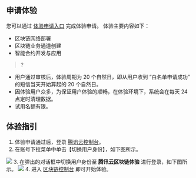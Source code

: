 ## 申请体验
您可以通过 [体验申请入口](https://cloud.tencent.com/act/apply/tbaas0) 完成体验申请。
体验主要内容如下：
- 区块链网络部署
- 区块链业务通道创建
- 智能合约开发与应用



>?
- 用户通过审核后，体验周期为 20 个自然日，即从用户收到 “白名单申请成功” 的短信当天开始算起的 20 个自然日。
- 因体验用户众多，为保证用户体验的顺畅，在体验环境下，系统会在每天 24 点定时清理数据。
- 试用名额有限。

## 体验指引
1. 体验申请通过后，登录 [腾讯云控制台](https://console.cloud.tencent.com)。
2. 在账号下拉菜单中单击【切换用户身份】，如下图所示。

![](https://main.qcloudimg.com/raw/466f59454d06db55e53fe2d095e39cae.png)
3. 在弹出的对话框中切换用户身份至 **腾讯云区块链体验** 进行登录，如下图所示。
![](https://main.qcloudimg.com/raw/aebecd3d800f575034ebf1ec88a334c3.png)
4. 进入 [区块链控制台](https://console.cloud.tencent.com/tbaas) 即可开始体验。
